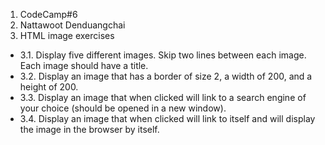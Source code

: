 1. CodeCamp#6
2. Nattawoot Denduangchai
3. HTML image exercises
-   3.1. Display five different images. Skip two lines between each image. Each image should have a title.
-   3.2. Display an image that has a border of size 2, a width of 200, and a height of 200. 
-   3.3. Display an image that when clicked will link to a search engine of your choice (should be opened in a new window).
-   3.4. Display an image that when clicked will link to itself and will display the image in the browser by itself. 